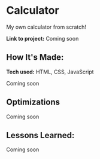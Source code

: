 # Calculator

My own calculator from scratch!

**Link to project:** Coming soon

## How It's Made:

**Tech used:** HTML, CSS, JavaScript

Coming soon

## Optimizations

Coming soon

## Lessons Learned:

Coming soon
